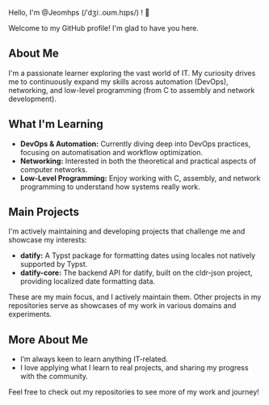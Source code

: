 Hello, I'm @Jeomhps (/ˈdʒiː.oʊm.hɪps/) ! 👋

Welcome to my GitHub profile! I'm glad to have you here.

## About Me

I'm a passionate learner exploring the vast world of IT. My curiosity drives me to continuously expand my skills across automation (DevOps), networking, and low-level programming (from C to assembly and network development).

## What I'm Learning

- **DevOps & Automation:** Currently diving deep into DevOps practices, focusing on automatisation and workflow optimization.
- **Networking:** Interested in both the theoretical and practical aspects of computer networks.
- **Low-Level Programming:** Enjoy working with C, assembly, and network programming to understand how systems really work.

## Main Projects

I'm actively maintaining and developing projects that challenge me and showcase my interests:

- **datify:** A Typst package for formatting dates using locales not natively supported by Typst.
- **datify-core:** The backend API for datify, built on the cldr-json project, providing localized date formatting data.

These are my main focus, and I actively maintain them. Other projects in my repositories serve as showcases of my work in various domains and experiments.

## More About Me

- I’m always keen to learn anything IT-related.
- I love applying what I learn to real projects, and sharing my progress with the community.

Feel free to check out my repositories to see more of my work and journey!
